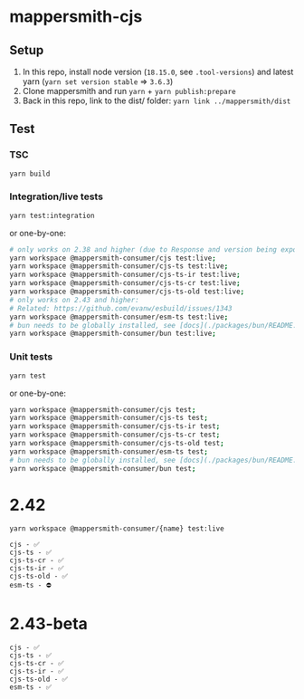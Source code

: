 # mappersmith-cjs

## Setup

1. In this repo, install node version (`18.15.0`, see `.tool-versions`) and latest yarn (`yarn set version stable` => `3.6.3`)
2. Clone mappersmith and run `yarn` + `yarn publish:prepare`
3. Back in this repo, link to the dist/ folder: `yarn link ../mappersmith/dist`

## Test

### TSC

```sh
yarn build
```

### Integration/live tests

```sh
yarn test:integration
```

or one-by-one:

```sh
# only works on 2.38 and higher (due to Response and version being exported):
yarn workspace @mappersmith-consumer/cjs test:live;
yarn workspace @mappersmith-consumer/cjs-ts test:live;
yarn workspace @mappersmith-consumer/cjs-ts-ir test:live;
yarn workspace @mappersmith-consumer/cjs-ts-cr test:live;
yarn workspace @mappersmith-consumer/cjs-ts-old test:live;
# only works on 2.43 and higher:
# Related: https://github.com/evanw/esbuild/issues/1343
yarn workspace @mappersmith-consumer/esm-ts test:live;
# bun needs to be globally installed, see [docs](./packages/bun/README.md)
yarn workspace @mappersmith-consumer/bun test:live;
```

### Unit tests

```sh
yarn test
```

or one-by-one:

```sh
yarn workspace @mappersmith-consumer/cjs test;
yarn workspace @mappersmith-consumer/cjs-ts test;
yarn workspace @mappersmith-consumer/cjs-ts-ir test;
yarn workspace @mappersmith-consumer/cjs-ts-cr test;
yarn workspace @mappersmith-consumer/cjs-ts-old test;
yarn workspace @mappersmith-consumer/esm-ts test;
# bun needs to be globally installed, see [docs](./packages/bun/README.md)
yarn workspace @mappersmith-consumer/bun test;
```

# 2.42

`yarn workspace @mappersmith-consumer/{name} test:live`

```
cjs - ✅
cjs-ts - ✅
cjs-ts-cr - ✅
cjs-ts-ir - ✅
cjs-ts-old - ✅
esm-ts - ⛔️
```

# 2.43-beta

```
cjs - ✅
cjs-ts - ✅
cjs-ts-cr - ✅
cjs-ts-ir - ✅
cjs-ts-old - ✅
esm-ts - ✅
```
